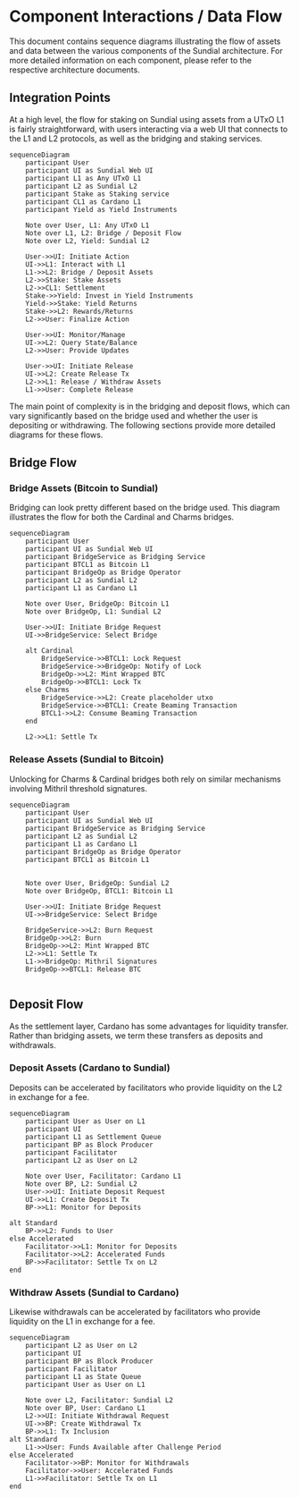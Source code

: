 # Component Interactions / Data Flow

This document contains sequence diagrams illustrating the flow of assets and data between the various components of the Sundial architecture. For more detailed information on each component, please refer to the respective architecture documents.

## Integration Points

At a high level, the flow for staking on Sundial using assets from a UTxO L1 is fairly straightforward, with users interacting via a web UI that connects to the L1 and L2 protocols, as well as the bridging and staking services.

```mermaid
sequenceDiagram
    participant User
    participant UI as Sundial Web UI
    participant L1 as Any UTxO L1
    participant L2 as Sundial L2
    participant Stake as Staking service
    participant CL1 as Cardano L1
    participant Yield as Yield Instruments

    Note over User, L1: Any UTxO L1
    Note over L1, L2: Bridge / Deposit Flow
    Note over L2, Yield: Sundial L2

    User->>UI: Initiate Action
    UI->>L1: Interact with L1
    L1->>L2: Bridge / Deposit Assets
    L2->>Stake: Stake Assets
    L2->>CL1: Settlement
    Stake->>Yield: Invest in Yield Instruments
    Yield->>Stake: Yield Returns
    Stake->>L2: Rewards/Returns
    L2->>User: Finalize Action

    User->>UI: Monitor/Manage
    UI->>L2: Query State/Balance
    L2->>User: Provide Updates

    User->>UI: Initiate Release
    UI->>L2: Create Release Tx
    L2->>L1: Release / Withdraw Assets
    L1->>User: Complete Release

```

The main point of complexity is in the bridging and deposit flows, which can vary significantly based on the bridge used and whether the user is depositing or withdrawing. The following sections provide more detailed diagrams for these flows.

## Bridge Flow

### Bridge Assets (Bitcoin to Sundial)

Bridging can look pretty different based on the bridge used. This diagram illustrates the flow for both the Cardinal and Charms bridges.

```mermaid
sequenceDiagram
    participant User
    participant UI as Sundial Web UI
    participant BridgeService as Bridging Service
    participant BTCL1 as Bitcoin L1
    participant BridgeOp as Bridge Operator
    participant L2 as Sundial L2
    participant L1 as Cardano L1

    Note over User, BridgeOp: Bitcoin L1
    Note over BridgeOp, L1: Sundial L2

    User->>UI: Initiate Bridge Request
    UI->>BridgeService: Select Bridge

    alt Cardinal
        BridgeService->>BTCL1: Lock Request
        BridgeService->>BridgeOp: Notify of Lock
        BridgeOp->>L2: Mint Wrapped BTC
        BridgeOp->>BTCL1: Lock Tx
    else Charms
        BridgeService->>L2: Create placeholder utxo
        BridgeService->>BTCL1: Create Beaming Transaction
        BTCL1->>L2: Consume Beaming Transaction
    end

    L2->>L1: Settle Tx
```

### Release Assets (Sundial to Bitcoin)

Unlocking for Charms & Cardinal bridges both rely on similar mechanisms involving Mithril threshold signatures.

```mermaid
sequenceDiagram
    participant User
    participant UI as Sundial Web UI
    participant BridgeService as Bridging Service
    participant L2 as Sundial L2
    participant L1 as Cardano L1
    participant BridgeOp as Bridge Operator
    participant BTCL1 as Bitcoin L1


    Note over User, BridgeOp: Sundial L2
    Note over BridgeOp, BTCL1: Bitcoin L1

    User->>UI: Initiate Bridge Request
    UI->>BridgeService: Select Bridge

    BridgeService->>L2: Burn Request
    BridgeOp->>L2: Burn
    BridgeOp->>L2: Mint Wrapped BTC
    L2->>L1: Settle Tx
    L1->>BridgeOp: Mithril Signatures
    BridgeOp->>BTCL1: Release BTC


```

## Deposit Flow

As the settlement layer, Cardano has some advantages for liquidity transfer. Rather than bridging assets, we term these transfers as deposits and withdrawals.

### Deposit Assets (Cardano to Sundial)

Deposits can be accelerated by facilitators who provide liquidity on the L2 in exchange for a fee.

```mermaid
sequenceDiagram
    participant User as User on L1
    participant UI
    participant L1 as Settlement Queue
    participant BP as Block Producer
    participant Facilitator
    participant L2 as User on L2

    Note over User, Facilitator: Cardano L1
    Note over BP, L2: Sundial L2
    User->>UI: Initiate Deposit Request
    UI->>L1: Create Deposit Tx
    BP->>L1: Monitor for Deposits

alt Standard
    BP->>L2: Funds to User
else Accelerated
    Facilitator->>L1: Monitor for Deposits
    Facilitator->>L2: Accelerated Funds
    BP->>Facilitator: Settle Tx on L2
end
```

### Withdraw Assets (Sundial to Cardano)

Likewise withdrawals can be accelerated by facilitators who provide liquidity on the L1 in exchange for a fee.

```mermaid
sequenceDiagram
    participant L2 as User on L2
    participant UI
    participant BP as Block Producer
    participant Facilitator
    participant L1 as State Queue
    participant User as User on L1

    Note over L2, Facilitator: Sundial L2
    Note over BP, User: Cardano L1
    L2->>UI: Initiate Withdrawal Request
    UI->>BP: Create Withdrawal Tx
    BP->>L1: Tx Inclusion
alt Standard
    L1->>User: Funds Available after Challenge Period
else Accelerated
    Facilitator->>BP: Monitor for Withdrawals
    Facilitator->>User: Accelerated Funds
    L1->>Facilitator: Settle Tx on L1
end
```
